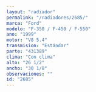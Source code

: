 ```yaml
---
layout: "radiador"
permalink: "/radiadores/2685/"
marca: "Ford"
modelo: "F-350 / F-450 / F-550"
ano: "1999"
motor: "V8 5.4"
transmision: "Estándar"
parte: "431389"
clima: "Con clima"
alto: "26 1/2"
ancho: "30 1/8"
observaciones: ""
id: "2685"
---
```


